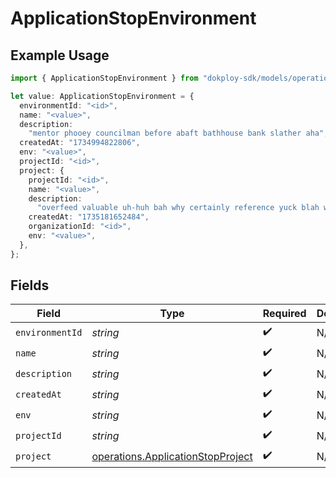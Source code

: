 # ApplicationStopEnvironment

## Example Usage

```typescript
import { ApplicationStopEnvironment } from "dokploy-sdk/models/operations";

let value: ApplicationStopEnvironment = {
  environmentId: "<id>",
  name: "<value>",
  description:
    "mentor phooey councilman before abaft bathhouse bank slather aha",
  createdAt: "1734994822806",
  env: "<value>",
  projectId: "<id>",
  project: {
    projectId: "<id>",
    name: "<value>",
    description:
      "overfeed valuable uh-huh bah why certainly reference yuck blah when",
    createdAt: "1735181652484",
    organizationId: "<id>",
    env: "<value>",
  },
};
```

## Fields

| Field                                                                                  | Type                                                                                   | Required                                                                               | Description                                                                            |
| -------------------------------------------------------------------------------------- | -------------------------------------------------------------------------------------- | -------------------------------------------------------------------------------------- | -------------------------------------------------------------------------------------- |
| `environmentId`                                                                        | *string*                                                                               | :heavy_check_mark:                                                                     | N/A                                                                                    |
| `name`                                                                                 | *string*                                                                               | :heavy_check_mark:                                                                     | N/A                                                                                    |
| `description`                                                                          | *string*                                                                               | :heavy_check_mark:                                                                     | N/A                                                                                    |
| `createdAt`                                                                            | *string*                                                                               | :heavy_check_mark:                                                                     | N/A                                                                                    |
| `env`                                                                                  | *string*                                                                               | :heavy_check_mark:                                                                     | N/A                                                                                    |
| `projectId`                                                                            | *string*                                                                               | :heavy_check_mark:                                                                     | N/A                                                                                    |
| `project`                                                                              | [operations.ApplicationStopProject](../../models/operations/applicationstopproject.md) | :heavy_check_mark:                                                                     | N/A                                                                                    |